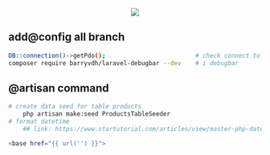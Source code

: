 <p align="center"><img src="https://laravel.com/assets/img/components/logo-laravel.svg"></p>

## add@config all branch
```bash
DB::connection()->getPdo();                         # check connect to db
composer require barryvdh/laravel-debugbar --dev    # i debugbar
```

## @artisan command
```bash
# create data seed for table products
    php artisan make:seed ProductsTableSeeder
# format datetime
    ## link: https://www.startutorial.com/articles/view/master-php-datetime

<base href="{{ url('') }}">    
```